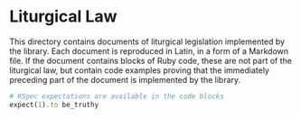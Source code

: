 # Liturgical Law

This directory contains documents of liturgical legislation
implemented by the library. Each document is reproduced in Latin,
in a form of a Markdown file.
If the document contains blocks of Ruby code, these are not part
of the liturgical law, but contain code examples proving
that the immediately preceding part of the document is implemented
by the library.

```ruby
# RSpec expectations are available in the code blocks
expect(1).to be_truthy
```
